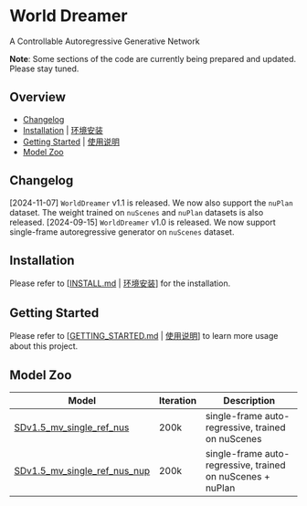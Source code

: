 # World Dreamer

A Controllable Autoregressive Generative Network

**Note**: Some sections of the code are currently being prepared and updated. Please stay tuned.

## Overview
- [Changelog](#changelog)
- [Installation](docs/INSTALL.md) | [环境安装](docs/INSTALL_CN.md)
- [Getting Started](docs/GETTING_STARTED.md) | [使用说明](docs/GETTING_STARTED_CN.md)
- [Model Zoo](#model-zoo)


## Changelog
[2024-11-07] `WorldDreamer` v1.1 is released. We now also support the `nuPlan` dataset. The weight trained on `nuScenes` and `nuPlan` datasets is also released.
[2024-09-15] `WorldDreamer` v1.0 is released. We now support single-frame autoregressive generator on `nuScenes` dataset.


## Installation
Please refer to [[INSTALL.md](docs/INSTALL.md) | [环境安装](docs/INSTALL_CN.md)] for the installation.

## Getting Started
Please refer to [[GETTING_STARTED.md](docs/GETTING_STARTED.md) | [使用说明](docs/GETTING_STARTED_CN.md)] to learn more usage about this project.

## Model Zoo

| Model       | Iteration   | Description |
| ----------- | ----------- |---------------|
| [SDv1.5_mv_single_ref_nus](https://huggingface.co/jokester-yxm/DriveArena/tree/main/SDv1.5_mv_single_ref_nus) | 200k | single-frame auto-regressive, trained on nuScenes |
| [SDv1.5_mv_single_ref_nus_nup](https://huggingface.co/jokester-yxm/DriveArena/tree/main/SDv1.5_mv_single_ref_nus_nup) | 200k | single-frame auto-regressive, trained on nuScenes + nuPlan | 
